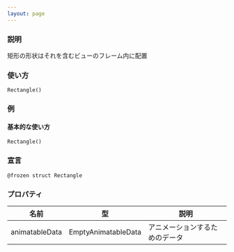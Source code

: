 ```yaml
---
layout: page
---
```


### 説明

矩形の形状はそれを含むビューのフレーム内に配置

### 使い方

    Rectangle()

### 例

#### 基本的な使い方

    Rectangle()

### 宣言

    @frozen struct Rectangle

### プロパティ

| 名前             | 型                   | 説明              |
| -------------- | ------------------- | --------------- |
| animatableData | EmptyAnimatableData | アニメーションするためのデータ |
